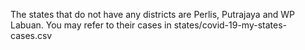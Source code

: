 The states that do not have any districts are Perlis, Putrajaya and WP Labuan.
You may refer to their cases in states/covid-19-my-states-cases.csv

